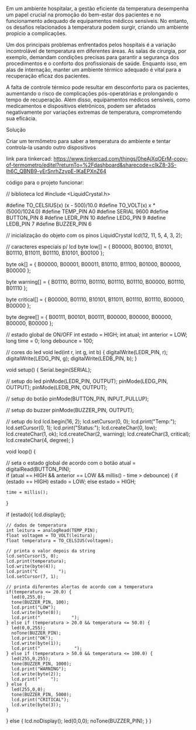 Em um ambiente hospitalar, a gestão eficiente da temperatura desempenha um papel crucial na promoção do bem-estar dos pacientes e no funcionamento adequado de equipamentos médicos sensíveis. No entanto, os desafios relacionados à temperatura podem surgir, criando um ambiente propício a complicações.

Um dos principais problemas enfrentados pelos hospitais é a variação incontrolável de temperatura em diferentes áreas. As salas de cirurgia, por exemplo, demandam condições precisas para garantir a segurança dos procedimentos e o conforto dos profissionais de saúde. Enquanto isso, em alas de internação, manter um ambiente térmico adequado é vital para a recuperação eficaz dos pacientes.

A falta de controle térmico pode resultar em desconforto para os pacientes, aumentando o risco de complicações pós-operatórias e prolongando o tempo de recuperação. Além disso, equipamentos médicos sensíveis, como medicamentos e dispositivos eletrônicos, podem ser afetados negativamente por variações extremas de temperatura, comprometendo sua eficácia.

Solução

Criar um termômetro para saber a temperatura do ambiente e tentar controla-la usando outro dispositivos 

link para tinkercad: https://www.tinkercad.com/things/0heAjXqOErM-copy-of-termometro/editel?returnTo=%2Fdashboard&sharecode=cIkZ8-3S-Ih6C_QBNB9-yErSnrhZzypE-lKaEPXnZ64

código para o projeto funcionar:

// biblioteca lcd
#include <LiquidCrystal.h>

#define TO_CELSIUS(x) (x - 500)/10.0
#define TO_VOLT(x) x * (5000/1024.0)
#define TEMP_PIN A0
#define SERIAL 9600
#define BUTTON_PIN 8
#define LEDR_PIN 10
#define LEDG_PIN 9
#define LEDB_PIN 7
#define BUZZER_PIN 6

// inicialização do objeto com os pinos
LiquidCrystal lcd(12, 11, 5, 4, 3, 2);

// caracteres especiais p/ lcd
byte low[] = {
  B00000,
  B00100,
  B10101,
  B01110,
  B11011,
  B01110,
  B10101,
  B00100
};

byte ok[] = {
  B00000,
  B00001,
  B00011,
  B10110,
  B11100,
  B01000,
  B00000,
  B00000
};

byte warning[] = {
  B01110,
  B01110,
  B01110,
  B01110,
  B01110,
  B00000,
  B01110,
  B01110
};

byte critical[] = {
  B00000,
  B01110,
  B10101,
  B11011,
  B01110,
  B01110,
  B00000,
  B00000
};

byte degree[] = {
  B00111,
  B00101,
  B00111,
  B00000,
  B00000,
  B00000,
  B00000,
  B00000
};

// estado global de ON/OFF
int estado = HIGH;
int atual;
int anterior = LOW;
long time = 0;
long debounce = 100;

// cores do led
void led(int r, int g, int b) {
  digitalWrite(LEDR_PIN, r);
  digitalWrite(LEDG_PIN, g);
  digitalWrite(LEDB_PIN, b);
}

void setup() {
  Serial.begin(SERIAL);
  
  // setup do led
  pinMode(LEDR_PIN, OUTPUT);
  pinMode(LEDG_PIN, OUTPUT);
  pinMode(LEDB_PIN, OUTPUT); 
  
  // setup do botão
  pinMode(BUTTON_PIN, INPUT_PULLUP); 
  
  // setup do buzzer
  pinMode(BUZZER_PIN, OUTPUT);
   
  // setup do lcd
  lcd.begin(16, 2);
  lcd.setCursor(0, 0);
  lcd.print("Temp:");
  lcd.setCursor(0, 1);
  lcd.print("Status:");
  lcd.createChar(0, low);
  lcd.createChar(1, ok);
  lcd.createChar(2, warning);
  lcd.createChar(3, critical);
  lcd.createChar(4, degree);
}

void loop() {

  // seta o estado global de acordo com o botão
  atual = digitalRead(BUTTON_PIN);  
  if (atual == HIGH && anterior == LOW
      && millis() - time > debounce) {
    if (estado == HIGH)
      estado = LOW;
    else
      estado = HIGH;

    time = millis();    
  }
  
  if (estado){
    lcd.display();
    
    // dados de temperatura
    int leitura = analogRead(TEMP_PIN);
    float voltagem = TO_VOLT(leitura);
    float temperatura = TO_CELSIUS(voltagem);

    // printa o valor depois da string
    lcd.setCursor(5, 0);
    lcd.print(temperatura);
    lcd.write(byte(4));
    lcd.print("C        ");
    lcd.setCursor(7, 1);

    // printa diferentes alertas de acordo com a temperatura
    if(temperatura <= 20.0) {
      led(0,255,0);
      tone(BUZZER_PIN, 100);
      lcd.print("LOW");
      lcd.write(byte(0));
      lcd.print("            ");
    } else if (temperatura > 20.0 && temperatura <= 50.0) {
      led(0,0,255);
      noTone(BUZZER_PIN);
      lcd.print("OK");
      lcd.write(byte(1));
      lcd.print("             ");
    } else if (temperatura > 50.0 && temperatura <= 100.0) {
      led(255,0,255);
      tone(BUZZER_PIN, 1000);
      lcd.print("WARNING"); 
      lcd.write(byte(2));
      lcd.print("    ");
    } else {
      led(255,0,0);
      tone(BUZZER_PIN, 5000);
      lcd.print("CRITICAL");
      lcd.write(byte(3));
    } 
  } else {
  	lcd.noDisplay();
    led(0,0,0);
    noTone(BUZZER_PIN);
  } 
} 
